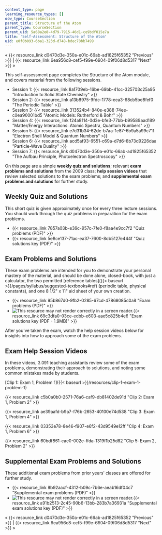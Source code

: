 ```yaml
---
content_type: page
learning_resource_types: []
ocw_type: CourseSection
parent_title: Structure of the Atom
parent_type: CourseSection
parent_uid: 5a68a2e8-4d79-7915-46d1-ce9bdf015e7a
title: 'Self-Assessment: Structure of the Atom'
uid: e0f0b093-6ba1-323d-d748-bdec78bb7499
---
```


« {{< resource_link d0470d3e-350a-e01c-66ab-ad1825f65352 "Previous" >}} | {{< resource_link 6ea956c8-cef5-f99e-6904-09f06d8d5317 "Next" >}} »

This self-assessment page completes the Structure of the Atom module, and covers material from the following sessions.

*   Session 1: {{< resource_link 8a1709eb-16be-69bb-41cc-325703c25a95 "Introduction to Solid State Chemistry" >}}
*   Session 2: {{< resource_link a13b8975-9fdc-1778-eea3-68cb5be8fef0 "The Periodic Table" >}}
*   Session 3: {{< resource_link 313524b4-840e-e388-74ee-c0ea90001bd5 "Atomic Models: Rutherford & Bohr" >}}
*   Session 4: {{< resource_link f24a8114-0d3e-bfe3-77bb-b99589aad189 "Matter/Energy Interactions: Atomic Spectra, Quantum Numbers" >}}
*   Session 5: {{< resource_link e7d31b34-62de-b7aa-1e87-6b9a5a99c71f "Electron Shell Model & Quantum Numbers" >}}
*   Session 6: {{< resource_link acd5af93-6551-c69a-d7d6-8b73d9226daa "Particle-Wave Duality" >}}
*   Session 7: {{< resource_link d0470d3e-350a-e01c-66ab-ad1825f65352 "The Aufbau Principle, Photoelectron Spectroscopy" >}}

On this page are a simple **weekly quiz and solutions**; relevant **exam problems and solutions** from the 2009 class; **help session videos** that review selected solutions to the exam problems; and **supplemental exam problems and solutions** for further study.

Weekly Quiz and Solutions
-------------------------

This short quiz is given approximately once for every three lecture sessions. You should work through the quiz problems in preparation for the exam problems.

*   {{< resource_link 7857a03b-e36c-957c-7fe0-f8aa4e9cc7f2 "Quiz problems (PDF)" >}}
*   {{< resource_link 5e8ce137-71ac-ea37-7600-8db5127e444f "Quiz solutions key (PDF)" >}}

Exam Problems and Solutions
---------------------------

These exam problems are intended for you to demonstrate your personal mastery of the material, and should be done alone, closed-book, with just a calculator, the two permitted [reference tables]({{< baseurl >}}/pages/syllabus/suggested-textbooks#ref) (periodic table, physical constants), and one 8 1/2" x 11" aid sheet of your own creation.

*   {{< resource_link 95b867d0-9fb2-0285-67cd-47868085c0a8 "Exam problems (PDF)" >}}
*   ![This resource may not render correctly in a screen reader.](/images/inacessible.gif){{< resource_link 69c3dfa0-03ce-edbb-e603-aae5c825b4e6 "Exam solutions key (PDF - 1.9MB)" >}}

After you've taken the exam, watch the help session videos below for insights into how to approach some of the exam problems.

Exam Help Session Videos
------------------------

In these videos, 3.091 teaching assistants review some of the exam problems, demonstrating their approach to solutions, and noting some common mistakes made by students.

[Clip 1: Exam 1, Problem 1]({{< baseurl >}}/resources/clip-1-exam-1-problem-1)

{{< resource_link c5b0a0b0-2571-76a6-caf9-db81402de91d "Clip 2: Exam 1, Problem 2" >}}

{{< resource_link ae39aafd-b9a7-f76b-2653-40100e74d538 "Clip 3: Exam 1, Problem 4" >}}

{{< resource_link 03353e78-8e46-f907-e6f2-43d9549e12ff "Clip 4: Exam 1, Problem 6" >}}

{{< resource_link 60bdf861-cae0-002e-ffda-1319f1b25d82 "Clip 5: Exam 2, Problem 2" >}}

Supplemental Exam Problems and Solutions
----------------------------------------

These additional exam problems from prior years' classes are offered for further study.

*   {{< resource_link 8b92aacf-4312-b09c-7b6e-aeab16df04c7 "Supplemental exam problems (PDF)" >}}
*   ![This resource may not render correctly in a screen reader.](/images/inacessible.gif){{< resource_link a91b2513-2c45-90b6-13bb-283b7a36931a "Supplemental exam solutions key (PDF)" >}}

« {{< resource_link d0470d3e-350a-e01c-66ab-ad1825f65352 "Previous" >}} | {{< resource_link 6ea956c8-cef5-f99e-6904-09f06d8d5317 "Next" >}} »